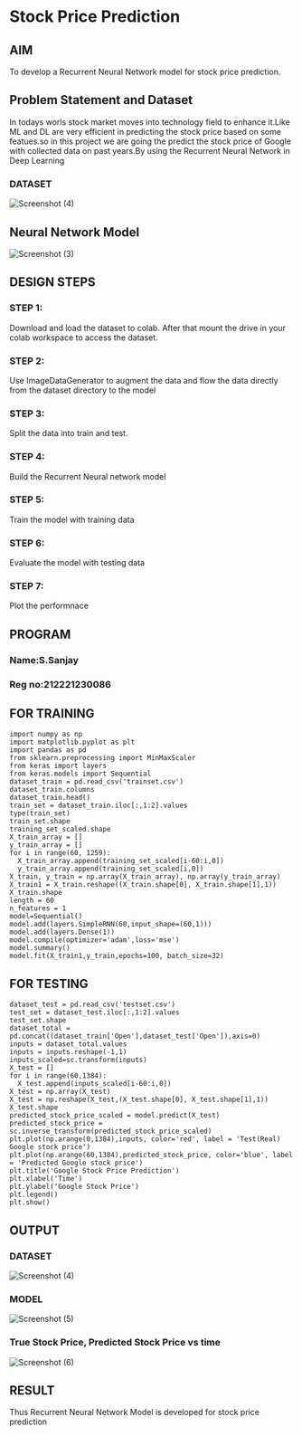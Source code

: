 # Stock Price Prediction

## AIM

To develop a Recurrent Neural Network model for stock price prediction.

## Problem Statement and Dataset
In todays worls stock market moves into technology field to enhance it.Like ML and DL are very efficient in predicting 
the stock price based on some featues.so in this project we are going the predict the stock price of Google with collected 
data on past years.By using the Recurrent Neural Network in Deep Learning
### DATASET
![Screenshot (4)](https://user-images.githubusercontent.com/94231938/195001999-ee82dbb9-2c40-4827-b7e5-c72caef0ba19.png)

## Neural Network Model

![Screenshot (3)](https://user-images.githubusercontent.com/94231938/195000862-925f9441-46b9-41fc-a01f-613950663f0b.png)


## DESIGN STEPS

### STEP 1:
Download and load the dataset to colab. After that mount the drive in your colab workspace to access the dataset.

### STEP 2:
Use ImageDataGenerator to augment the data and flow the data directly from the dataset directory to the model

### STEP 3:
Split the data into train and test.

### STEP 4:
Build the Recurrent Neural network model

### STEP 5:
Train the model with training data

### STEP 6:
Evaluate the model with testing data

### STEP 7:
Plot the performnace

## PROGRAM
### Name:S.Sanjay
### Reg no:212221230086
## FOR TRAINING
```
import numpy as np
import matplotlib.pyplot as plt
import pandas as pd
from sklearn.preprocessing import MinMaxScaler
from keras import layers
from keras.models import Sequential
dataset_train = pd.read_csv('trainset.csv')
dataset_train.columns
dataset_train.head()
train_set = dataset_train.iloc[:,1:2].values
type(train_set)
train_set.shape
training_set_scaled.shape
X_train_array = []
y_train_array = []
for i in range(60, 1259):
  X_train_array.append(training_set_scaled[i-60:i,0])
  y_train_array.append(training_set_scaled[i,0])
X_train, y_train = np.array(X_train_array), np.array(y_train_array)
X_train1 = X_train.reshape((X_train.shape[0], X_train.shape[1],1))
X_train.shape
length = 60
n_features = 1
model=Sequential()
model.add(layers.SimpleRNN(60,input_shape=(60,1)))
model.add(layers.Dense(1))
model.compile(optimizer='adam',loss='mse')
model.summary()
model.fit(X_train1,y_train,epochs=100, batch_size=32)
```
## FOR TESTING
```
dataset_test = pd.read_csv('testset.csv')
test_set = dataset_test.iloc[:,1:2].values
test_set.shape
dataset_total = pd.concat((dataset_train['Open'],dataset_test['Open']),axis=0)
inputs = dataset_total.values
inputs = inputs.reshape(-1,1)
inputs_scaled=sc.transform(inputs)
X_test = []
for i in range(60,1384):
  X_test.append(inputs_scaled[i-60:i,0])
X_test = np.array(X_test)
X_test = np.reshape(X_test,(X_test.shape[0], X_test.shape[1],1))
X_test.shape
predicted_stock_price_scaled = model.predict(X_test)
predicted_stock_price = sc.inverse_transform(predicted_stock_price_scaled)
plt.plot(np.arange(0,1384),inputs, color='red', label = 'Test(Real) Google stock price')
plt.plot(np.arange(60,1384),predicted_stock_price, color='blue', label = 'Predicted Google stock price')
plt.title('Google Stock Price Prediction')
plt.xlabel('Time')
plt.ylabel('Google Stock Price')
plt.legend()
plt.show()
```

## OUTPUT
### DATASET
![Screenshot (4)](https://user-images.githubusercontent.com/94231938/195001999-ee82dbb9-2c40-4827-b7e5-c72caef0ba19.png)

### MODEL
![Screenshot (5)](https://user-images.githubusercontent.com/94231938/195002010-bdfc6556-3f5d-4a48-855a-bac892ac69d3.png)

### True Stock Price, Predicted Stock Price vs time
![Screenshot (6)](https://user-images.githubusercontent.com/94231938/195002070-b1351f50-bf2f-46c0-8bda-3001ca499324.png)



## RESULT
Thus Recurrent Neural Network Model is developed for stock price prediction
